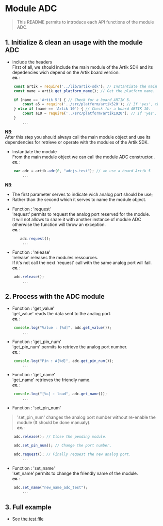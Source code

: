 # Module ADC
  > This README permits to introduce each API functions of the module ADC.

## 1. Initialize & clean an usage with the module ADC
  * Include the headers  
    First of all, we should include the main module of the Artik SDK and its depedencies wich depend on the Artik board version.   
  **_ex\._**:  

```javascript
	const artik = require('../lib/artik-sdk'); // Instantiate the main module object for accessing to the Artik SDK.
	const name = artik.get_platform_name(); // Get the platform name.

	if (name == 'Artik 5') { // Check for a board ARTIK 5.
		const a5 = require('../src/platform/artik520'); // If 'yes', then instantiate the platform depedencies.
	} else if (name == 'Artik 10') { // Check for a board ARTIK 10.
		const a10 = require('../src/platform/artik1020'); // If 'yes', then instantiate the platform depedencies.
	}
		...
```
 __NB__:  
   After this step you should always call the main module object and use its dependencies for retrieve or operate with the modules of the Artik SDK.    
   
   * Instantiate the module  
   From the main module object we can call the module ADC constructor..  
   **_ex\._**:  

```javascript
	var adc = artik.adc(0, "adcjs-test"); // we use a board Artik 5
		...
```
 __NB__:  
   - The first parameter serves to indicate wich analog port should be use;  
   - Rather than the second which it serves to name the module object.  

   * Function : 'request'  
   'request' permits to request the analog port reserved for the module.  
   It will not allows to share it with another instance of module ADC otherwise the function will throw an exception.  
   **_ex\._**:  

```javascript
	   adc.request();
		...
```

   * Function : 'release'  
   'release' releases the modules ressources.  
   If it's not call the next 'request' call with the same analog port will fail.  
   **_ex\._**:  

```javascript
	adc.release();
		...
```

## 2. Process with the ADC module

   * Function : 'get_value'  
   'get_value' reads the data sent to the analog port.  
   **_ex\._**:  

```javascript
    console.log("Value : [%d]", adc.get_value());
		...
```

   * Function : 'get_pin_num'  
   'get_pin_num' permits to retrieve the analog port number.  
   **_ex\._**:  

```javascript
	console.log("Pin : A[%d]", adc.get_pin_num());
		...
```

   * Function : 'get_name'  
   'get_name' retrieves the friendly name.  
   **_ex\._**:  

```javascript
	console.log("[%s] : load", adc.get_name());
		...
```

   * Function : 'set_pin_num'  
   >'set_pin_num' changes the analog port number without re-enable the module (It should be done manualy).  
   **_ex\._**:  

```javascript
	adc.release(); // Close the pending module.

	adc.set_pin_num(); // Change the port number.

	adc.request(); // Finally request the new analog port.
		...
```
   * Function : 'set_name'  
   'set_name' permits to change the friendly name of the module.  
   **_ex\._**:  

```javascript
	adc.set_name("new_name_adc_test");
		...
```
## 3. Full example

   * See [the test file](/test/adc-test.js)

